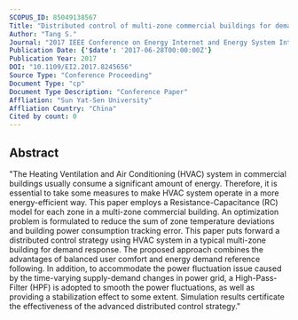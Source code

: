 ```yaml
---
SCOPUS_ID: 85049138567
Title: "Distributed control of multi-zone commercial buildings for demand response"
Author: "Tang S."
Journal: "2017 IEEE Conference on Energy Internet and Energy System Integration, EI2 2017 - Proceedings"
Publication Date: {'$date': '2017-06-28T00:00:00Z'}
Publication Year: 2017
DOI: "10.1109/EI2.2017.8245656"
Source Type: "Conference Proceeding"
Document Type: "cp"
Document Type Description: "Conference Paper"
Affliation: "Sun Yat-Sen University"
Affliation Country: "China"
Cited by count: 0
---
```


## Abstract
"The Heating Ventilation and Air Conditioning (HVAC) system in commercial buildings usually consume a significant amount of energy. Therefore, it is essential to take some measures to make HVAC system operate in a more energy-efficient way. This paper employs a Resistance-Capacitance (RC) model for each zone in a multi-zone commercial building. An optimization problem is formulated to reduce the sum of zone temperature deviations and building power consumption tracking error. This paper puts forward a distributed control strategy using HVAC system in a typical multi-zone building for demand response. The proposed approach combines the advantages of balanced user comfort and energy demand reference following. In addition, to accommodate the power fluctuation issue caused by the time-varying supply-demand changes in power grid, a High-Pass-Filter (HPF) is adopted to smooth the power fluctuations, as well as providing a stabilization effect to some extent. Simulation results certificate the effectiveness of the advanced distributed control strategy."
